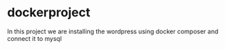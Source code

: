 # dockerproject
In this project we are installing the wordpress using docker composer and connect it to mysql
